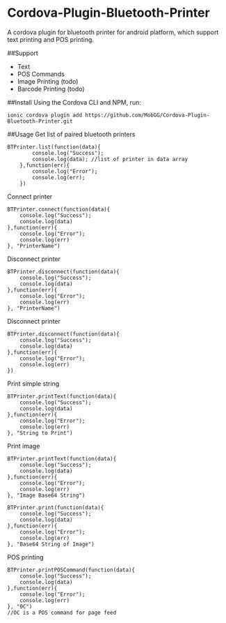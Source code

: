 # Cordova-Plugin-Bluetooth-Printer
A cordova plugin for bluetooth printer for android platform, which support text printing and POS printing.

##Support
- Text
- POS Commands
- Image Printing (todo)
- Barcode Printing (todo)

##Install
Using the Cordova CLI and NPM, run:

```
ionic cordova plugin add https://github.com/MobGG/Cordova-Plugin-Bluetooth-Printer.git
```



##Usage
Get list of paired bluetooth printers

```
BTPrinter.list(function(data){
        console.log("Success");
        console.log(data); //list of printer in data array
    },function(err){
        console.log("Error");
        console.log(err);
    })
```


Connect printer

```
BTPrinter.connect(function(data){
	console.log("Success");
	console.log(data)
},function(err){
	console.log("Error");
	console.log(err)
}, "PrinterName")
```


Disconnect printer

```
BTPrinter.disconnect(function(data){
	console.log("Success");
	console.log(data)
},function(err){
	console.log("Error");
	console.log(err)
}, "PrinterName")
```


Disconnect printer

```
BTPrinter.disconnect(function(data){
	console.log("Success");
	console.log(data)
},function(err){
	console.log("Error");
	console.log(err)
})
```


Print simple string

```
BTPrinter.printText(function(data){
    console.log("Success");
    console.log(data)
},function(err){
    console.log("Error");
    console.log(err)
}, "String to Print")
```


Print image

```
BTPrinter.printText(function(data){
    console.log("Success");
    console.log(data)
},function(err){
    console.log("Error");
    console.log(err)
}, "Image Base64 String")
```

```
BTPrinter.print(function(data){
    console.log("Success");
    console.log(data)
},function(err){
    console.log("Error");
    console.log(err)
}, "Base64 String of Image")
```


POS printing

```
BTPrinter.printPOSCommand(function(data){
    console.log("Success");
    console.log(data)
},function(err){
    console.log("Error");
    console.log(err)
}, "0C")
//OC is a POS command for page feed
```
